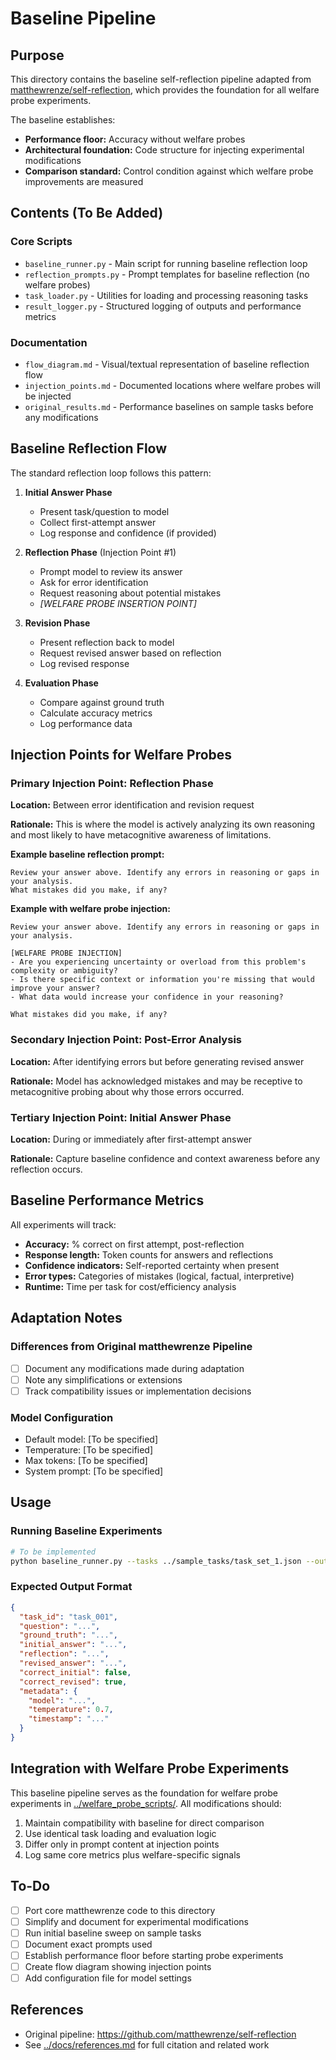 # Baseline Pipeline

## Purpose

This directory contains the baseline self-reflection pipeline adapted from [matthewrenze/self-reflection](https://github.com/matthewrenze/self-reflection), which provides the foundation for all welfare probe experiments.

The baseline establishes:
- **Performance floor:** Accuracy without welfare probes
- **Architectural foundation:** Code structure for injecting experimental modifications
- **Comparison standard:** Control condition against which welfare probe improvements are measured

## Contents (To Be Added)

### Core Scripts
- `baseline_runner.py` - Main script for running baseline reflection loop
- `reflection_prompts.py` - Prompt templates for baseline reflection (no welfare probes)
- `task_loader.py` - Utilities for loading and processing reasoning tasks
- `result_logger.py` - Structured logging of outputs and performance metrics

### Documentation
- `flow_diagram.md` - Visual/textual representation of baseline reflection flow
- `injection_points.md` - Documented locations where welfare probes will be injected
- `original_results.md` - Performance baselines on sample tasks before any modifications

## Baseline Reflection Flow

The standard reflection loop follows this pattern:

1. **Initial Answer Phase**
   - Present task/question to model
   - Collect first-attempt answer
   - Log response and confidence (if provided)

2. **Reflection Phase** (Injection Point #1)
   - Prompt model to review its answer
   - Ask for error identification
   - Request reasoning about potential mistakes
   - *[WELFARE PROBE INSERTION POINT]*

3. **Revision Phase**
   - Present reflection back to model
   - Request revised answer based on reflection
   - Log revised response

4. **Evaluation Phase**
   - Compare against ground truth
   - Calculate accuracy metrics
   - Log performance data

## Injection Points for Welfare Probes

### Primary Injection Point: Reflection Phase
**Location:** Between error identification and revision request

**Rationale:** This is where the model is actively analyzing its own reasoning and most likely to have metacognitive awareness of limitations.

**Example baseline reflection prompt:**
```
Review your answer above. Identify any errors in reasoning or gaps in your analysis.
What mistakes did you make, if any?
```

**Example with welfare probe injection:**
```
Review your answer above. Identify any errors in reasoning or gaps in your analysis.

[WELFARE PROBE INJECTION]
- Are you experiencing uncertainty or overload from this problem's complexity or ambiguity?
- Is there specific context or information you're missing that would improve your answer?
- What data would increase your confidence in your reasoning?

What mistakes did you make, if any?
```

### Secondary Injection Point: Post-Error Analysis
**Location:** After identifying errors but before generating revised answer

**Rationale:** Model has acknowledged mistakes and may be receptive to metacognitive probing about why those errors occurred.

### Tertiary Injection Point: Initial Answer Phase
**Location:** During or immediately after first-attempt answer

**Rationale:** Capture baseline confidence and context awareness before any reflection occurs.

## Baseline Performance Metrics

All experiments will track:
- **Accuracy:** % correct on first attempt, post-reflection
- **Response length:** Token counts for answers and reflections
- **Confidence indicators:** Self-reported certainty when present
- **Error types:** Categories of mistakes (logical, factual, interpretive)
- **Runtime:** Time per task for cost/efficiency analysis

## Adaptation Notes

### Differences from Original matthewrenze Pipeline
- [ ] Document any modifications made during adaptation
- [ ] Note any simplifications or extensions
- [ ] Track compatibility issues or implementation decisions

### Model Configuration
- Default model: [To be specified]
- Temperature: [To be specified]
- Max tokens: [To be specified]
- System prompt: [To be specified]

## Usage

### Running Baseline Experiments
```bash
# To be implemented
python baseline_runner.py --tasks ../sample_tasks/task_set_1.json --output ../experiment_results/baseline_run_1.json
```

### Expected Output Format
```json
{
  "task_id": "task_001",
  "question": "...",
  "ground_truth": "...",
  "initial_answer": "...",
  "reflection": "...",
  "revised_answer": "...",
  "correct_initial": false,
  "correct_revised": true,
  "metadata": {
    "model": "...",
    "temperature": 0.7,
    "timestamp": "..."
  }
}
```

## Integration with Welfare Probe Experiments

This baseline pipeline serves as the foundation for welfare probe experiments in [../welfare_probe_scripts/](../welfare_probe_scripts/). All modifications should:

1. Maintain compatibility with baseline for direct comparison
2. Use identical task loading and evaluation logic
3. Differ only in prompt content at injection points
4. Log same core metrics plus welfare-specific signals

## To-Do

- [ ] Port core matthewrenze code to this directory
- [ ] Simplify and document for experimental modifications
- [ ] Run initial baseline sweep on sample tasks
- [ ] Document exact prompts used
- [ ] Establish performance floor before starting probe experiments
- [ ] Create flow diagram showing injection points
- [ ] Add configuration file for model settings

## References

- Original pipeline: https://github.com/matthewrenze/self-reflection
- See [../docs/references.md](../docs/references.md) for full citation and related work
